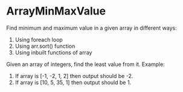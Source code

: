 # ArrayMinMaxValue
Find minimum and maximum value in a given array in different ways:
1. Using foreach loop
2. Using arr.sort() function
3. Using inbuilt functions of array

Given an array of integers, find the least value from it. Example:
1. If array is [-1, -2, 1, 2] then output should be -2.
2. If array is [10, 5, 35, 1] then output should be 1.
